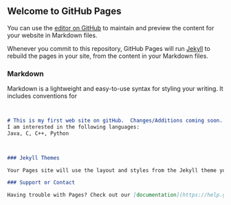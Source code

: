 ## Welcome to GitHub Pages

You can use the [editor on GitHub](https://github.com/CesarLoya/cesarloya.github.io/edit/master/README.md) to maintain and preview the content for your website in Markdown files.

Whenever you commit to this repository, GitHub Pages will run [Jekyll](https://jekyllrb.com/) to rebuild the pages in your site, from the content in your Markdown files.

### Markdown

Markdown is a lightweight and easy-to-use syntax for styling your writing. It includes conventions for

```markdown


# This is my first web site on gitHub.  Changes/Additions coming soon.
I am interested in the following languages:
Java, C, C++, Python



### Jekyll Themes

Your Pages site will use the layout and styles from the Jekyll theme you have selected in your [repository settings](https://github.com/CesarLoya/cesarloya.github.io/settings). The name of this theme is saved in the Jekyll `_config.yml` configuration file.

### Support or Contact

Having trouble with Pages? Check out our [documentation](https://help.github.com/categories/github-pages-basics/) or [contact support](https://github.com/contact) and we’ll help you sort it out.
